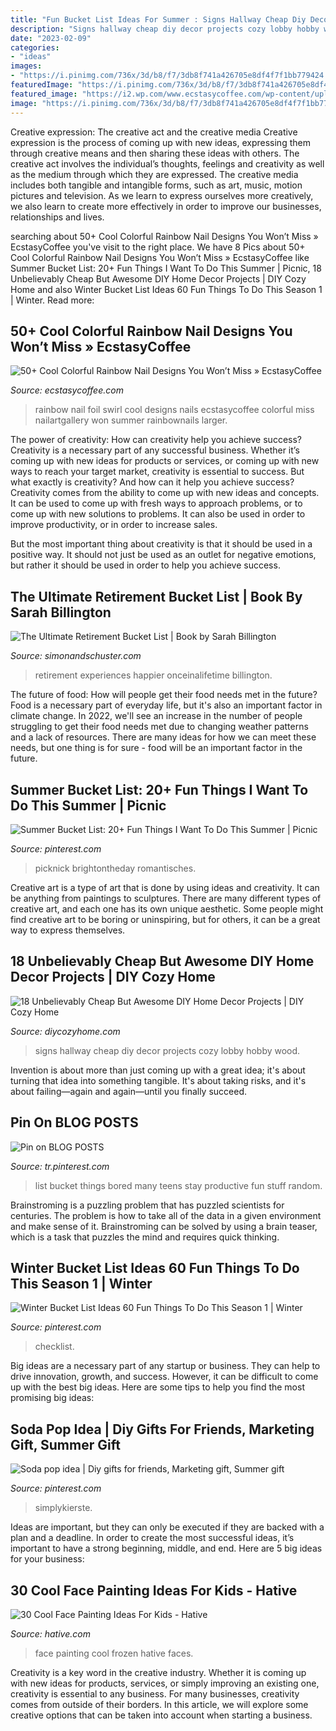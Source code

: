 ```yaml
---
title: "Fun Bucket List Ideas For Summer : Signs Hallway Cheap Diy Decor Projects Cozy Lobby Hobby Wood"
description: "Signs hallway cheap diy decor projects cozy lobby hobby wood"
date: "2023-02-09"
categories:
- "ideas"
images:
- "https://i.pinimg.com/736x/3d/b8/f7/3db8f741a426705e8df4f7f1bb779424.jpg"
featuredImage: "https://i.pinimg.com/736x/3d/b8/f7/3db8f741a426705e8df4f7f1bb779424.jpg"
featured_image: "https://i2.wp.com/www.ecstasycoffee.com/wp-content/uploads/2016/09/Rainbow-Swirl-foil.jpg"
image: "https://i.pinimg.com/736x/3d/b8/f7/3db8f741a426705e8df4f7f1bb779424.jpg"
---
```



Creative expression: The creative act and the creative media
Creative expression is the process of coming up with new ideas, expressing them through creative means and then sharing these ideas with others. The creative act involves the individual’s thoughts, feelings and creativity as well as the medium through which they are expressed. The creative media includes both tangible and intangible forms, such as art, music, motion pictures and television. As we learn to express ourselves more creatively, we also learn to create more effectively in order to improve our businesses, relationships and lives.

	

		
searching about 50+ Cool Colorful Rainbow Nail Designs You Won’t Miss » EcstasyCoffee you've visit to the right place. We have 8 Pics about 50+ Cool Colorful Rainbow Nail Designs You Won’t Miss » EcstasyCoffee like Summer Bucket List: 20+ Fun Things I Want To Do This Summer | Picnic, 18 Unbelievably Cheap But Awesome DIY Home Decor Projects | DIY Cozy Home and also Winter Bucket List Ideas 60 Fun Things To Do This Season 1 | Winter. Read more:
		
    
## 50+ Cool Colorful Rainbow Nail Designs You Won’t Miss » EcstasyCoffee

<img loading=lazy src="https://i2.wp.com/www.ecstasycoffee.com/wp-content/uploads/2016/09/Rainbow-Swirl-foil.jpg" onerror="this.onerror=null;this.src='https://tse4.mm.bing.net/th?id=OIP.zDTH16vn-2Iy7vXhJCYjwAHaMK&amp;pid=15.1';" alt="50+ Cool Colorful Rainbow Nail Designs You Won’t Miss » EcstasyCoffee">

_Source: ecstasycoffee.com_

>rainbow nail foil swirl cool designs nails ecstasycoffee colorful miss nailartgallery won summer rainbownails larger. 

	

The power of creativity: How can creativity help you achieve success?
Creativity is a necessary part of any successful business. Whether it’s coming up with new ideas for products or services, or coming up with new ways to reach your target market, creativity is essential to success. But what exactly is creativity? And how can it help you achieve success?
Creativity comes from the ability to come up with new ideas and concepts. It can be used to come up with fresh ways to approach problems, or to come up with new solutions to problems. It can also be used in order to improve productivity, or in order to increase sales.

But the most important thing about creativity is that it should be used in a positive way. It should not just be used as an outlet for negative emotions, but rather it should be used in order to help you achieve success.

    
## The Ultimate Retirement Bucket List | Book By Sarah Billington

<img loading=lazy src="https://d28hgpri8am2if.cloudfront.net/book_images/onix/cvr9781646040032/the-ultimate-retirement-bucket-list-9781646040032_xlg.jpg" onerror="this.onerror=null;this.src='https://tse3.mm.bing.net/th?id=OIP.CkAbirOZqWPYO5bONOtJIwHaLH&amp;pid=15.1';" alt="The Ultimate Retirement Bucket List | Book by Sarah Billington">

_Source: simonandschuster.com_

>retirement experiences happier onceinalifetime billington. 

	

The future of food: How will people get their food needs met in the future?
Food is a necessary part of everyday life, but it's also an important factor in climate change. In 2022, we'll see an increase in the number of people struggling to get their food needs met due to changing weather patterns and a lack of resources. There are many ideas for how we can meet these needs, but one thing is for sure - food will be an important factor in the future.

    
## Summer Bucket List: 20+ Fun Things I Want To Do This Summer | Picnic

<img loading=lazy src="https://i.pinimg.com/736x/44/31/ff/4431ffc2f41dc6af5b9ee4d2c78e847f.jpg" onerror="this.onerror=null;this.src='https://tse1.mm.bing.net/th?id=OIP.7q8vieZ6DHPk-lsp1D_AGQHaLH&amp;pid=15.1';" alt="Summer Bucket List: 20+ Fun Things I Want To Do This Summer | Picnic">

_Source: pinterest.com_

>picknick brightontheday romantisches. 

	

Creative art is a type of art that is done by using ideas and creativity. It can be anything from paintings to sculptures. There are many different types of creative art, and each one has its own unique aesthetic. Some people might find creative art to be boring or uninspiring, but for others, it can be a great way to express themselves.

    
## 18 Unbelievably Cheap But Awesome DIY Home Decor Projects | DIY Cozy Home

<img loading=lazy src="http://diycozyhome.com/wp-content/uploads/2016/06/hallway-signs.jpg" onerror="this.onerror=null;this.src='https://tse3.mm.bing.net/th?id=OIP.WK8xketsEFEGkRZhZe0H6gHaLH&amp;pid=15.1';" alt="18 Unbelievably Cheap But Awesome DIY Home Decor Projects | DIY Cozy Home">

_Source: diycozyhome.com_

>signs hallway cheap diy decor projects cozy lobby hobby wood. 

	

Invention is about more than just coming up with a great idea; it's about turning that idea into something tangible. It's about taking risks, and it's about failing—again and again—until you finally succeed.

    
## Pin On BLOG POSTS

<img loading=lazy src="https://i.pinimg.com/736x/dc/18/22/dc1822f927af628406ff204def237822.jpg" onerror="this.onerror=null;this.src='https://tse3.mm.bing.net/th?id=OIP.aRRV5QAtml0gY2lfZgBXBgHaLH&amp;pid=15.1';" alt="Pin on BLOG POSTS">

_Source: tr.pinterest.com_

>list bucket things bored many teens stay productive fun stuff random. 

	

Brainstroming is a puzzling problem that has puzzled scientists for centuries. The problem is how to take all of the data in a given environment and make sense of it. Brainstroming can be solved by using a brain teaser, which is a task that puzzles the mind and requires quick thinking.

    
## Winter Bucket List Ideas 60 Fun Things To Do This Season 1 | Winter

<img loading=lazy src="https://i.pinimg.com/736x/74/32/65/7432655556af3439054020ba4df9e9f2.jpg" onerror="this.onerror=null;this.src='https://tse2.mm.bing.net/th?id=OIP.XJhEbQx3KvHcFSjQh473jQHaRw&amp;pid=15.1';" alt="Winter Bucket List Ideas 60 Fun Things To Do This Season 1 | Winter">

_Source: pinterest.com_

>checklist. 

	

Big ideas are a necessary part of any startup or business. They can help to drive innovation, growth, and success. However, it can be difficult to come up with the best big ideas. Here are some tips to help you find the most promising big ideas: 

    
## Soda Pop Idea | Diy Gifts For Friends, Marketing Gift, Summer Gift

<img loading=lazy src="https://i.pinimg.com/736x/3d/b8/f7/3db8f741a426705e8df4f7f1bb779424.jpg" onerror="this.onerror=null;this.src='https://tse4.mm.bing.net/th?id=OIP.D8oDR33cHejHfy-7G53hcgHaLK&amp;pid=15.1';" alt="Soda pop idea | Diy gifts for friends, Marketing gift, Summer gift">

_Source: pinterest.com_

>simplykierste. 

	

Ideas are important, but they can only be executed if they are backed with a plan and a deadline. In order to create the most successful ideas, it’s important to have a strong beginning, middle, and end. Here are 5 big ideas for your business: 

    
## 30 Cool Face Painting Ideas For Kids - Hative

<img loading=lazy src="https://hative.com/wp-content/uploads/2014/10/face-painting-ideas-for-kids/5-frozen-face-painting.jpg" onerror="this.onerror=null;this.src='https://tse1.mm.bing.net/th?id=OIP.wVjvpvpXWmnrUJ5edHHkNwHaLH&amp;pid=15.1';" alt="30 Cool Face Painting Ideas For Kids - Hative">

_Source: hative.com_

>face painting cool frozen hative faces. 

	

Creativity is a key word in the creative industry. Whether it is coming up with new ideas for products, services, or simply improving an existing one, creativity is essential to any business. For many businesses, creativity comes from outside of their borders. In this article, we will explore some creative options that can be taken into account when starting a business.

